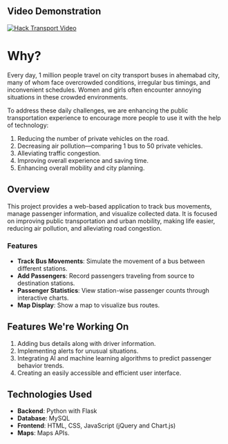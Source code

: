 ## Video Demonstration

[![Hack Transport Video](https://img.youtube.com/vi/LaPmCP6y410/maxresdefault.jpg)](https://www.youtube.com/watch?v=LaPmCP6y410)

# Why?

Every day, 1 million people travel on city transport buses in ahemabad city, many of whom face overcrowded conditions, irregular bus timings, and inconvenient schedules. Women and girls often encounter annoying situations in these crowded environments.

To address these daily challenges, we are enhancing the public transportation experience to encourage more people to use it with the help of technology:

1. Reducing the number of private vehicles on the road.
2. Decreasing air pollution—comparing 1 bus to 50 private vehicles.
3. Alleviating traffic congestion.
4. Improving overall experience and saving time.
5. Enhancing overall mobility and city planning.

## Overview

This project provides a web-based application to track bus movements, manage passenger information, and visualize collected data. It is focused on improving public transportation and urban mobility, making life easier, reducing air pollution, and alleviating road congestion.

### Features

- **Track Bus Movements**: Simulate the movement of a bus between different stations.
- **Add Passengers**: Record passengers traveling from source to destination stations.
- **Passenger Statistics**: View station-wise passenger counts through interactive charts.
- **Map Display**: Show a map to visualize bus routes.

## Features We're Working On

1. Adding bus details along with driver information.
2. Implementing alerts for unusual situations.
3. Integrating AI and machine learning algorithms to predict passenger behavior trends.
4. Creating an easily accessible and efficient user interface.

## Technologies Used

- **Backend**: Python with Flask
- **Database**: MySQL
- **Frontend**: HTML, CSS, JavaScript (jQuery and Chart.js)
- **Maps**: Maps APIs. 
